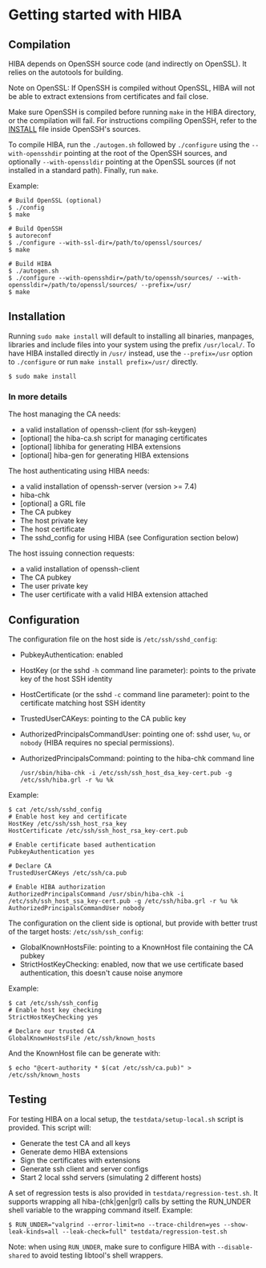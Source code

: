# Getting started with HIBA

## Compilation

HIBA depends on OpenSSH source code (and indirectly on OpenSSL). It relies on
the autotools for building.

Note on OpenSSL: If OpenSSH is compiled without OpenSSL, HIBA will not be able
to extract extensions from certificates and fail close.

Make sure OpenSSH is compiled before running `make` in the HIBA directory, or
the compilation will fail. For instructions compiling OpenSSH, refer to the
[INSTALL](https://github.com/openssh/openssh-portable/blob/master/INSTALL) file
inside OpenSSH's sources.

To compile HIBA, run the `./autogen.sh` followed by `./configure` using
the `--with-opensshdir` pointing at the root of the OpenSSH sources, and
optionally `--with-openssldir` pointing at the OpenSSL sources (if not
installed in a standard path). Finally, run `make`.

Example:

```
# Build OpenSSL (optional)
$ ./config
$ make

# Build OpenSSH
$ autoreconf
$ ./configure --with-ssl-dir=/path/to/openssl/sources/
$ make

# Build HIBA
$ ./autogen.sh
$ ./configure --with-opensshdir=/path/to/openssh/sources/ --with-openssldir=/path/to/openssl/sources/ --prefix=/usr/
$ make
```

## Installation

Running `sudo make install` will default to installing all binaries, manpages,
libraries and include files into your system using the prefix `/usr/local/`. To
have HIBA installed directly in `/usr/` instead, use the `--prefix=/usr` option
to `./configure` or run `make install prefix=/usr/` directly.

```
$ sudo make install
```

### In more details

The host managing the CA needs:

* a valid installation of openssh-client (for ssh-keygen)
* [optional] the hiba-ca.sh script for managing certificates
* [optional] libhiba for generating HIBA extensions
* [optional] hiba-gen for generating HIBA extensions

The host authenticating using HIBA needs:

* a valid installation of openssh-server (version >= 7.4)
* hiba-chk
* [optional] a GRL file
* The CA pubkey
* The host private key
* The host certificate
* The sshd_config for using HIBA (see Configuration section below)

The host issuing connection requests:

* a valid installation of openssh-client
* The CA pubkey
* The user private key
* The user certificate with a valid HIBA extension attached

## Configuration

The configuration file on the host side is `/etc/ssh/sshd_config`:

* PubkeyAuthentication: enabled
* HostKey (or the sshd `-h` command line parameter): points to the private key
  of the host SSH identity
* HostCertificate (or the sshd `-c` command line parameter): point to the
  certificate matching host SSH identity
* TrustedUserCAKeys: pointing to the CA public key
* AuthorizedPrincipalsCommandUser: pointing one of: sshd user, `%u`, or
  `nobody` (HIBA requires no special permissions).
* AuthorizedPrincipalsCommand: pointing to the hiba-chk command line

  ```
  /usr/sbin/hiba-chk -i /etc/ssh/ssh_host_dsa_key-cert.pub -g /etc/ssh/hiba.grl -r %u %k
  ```

Example:

```
$ cat /etc/ssh/sshd_config
# Enable host key and certificate
HostKey /etc/ssh/ssh_host_rsa_key
HostCertificate /etc/ssh/ssh_host_rsa_key-cert.pub

# Enable certificate based authentication
PubkeyAuthentication yes

# Declare CA
TrustedUserCAKeys /etc/ssh/ca.pub

# Enable HIBA authorization
AuthorizedPrincipalsCommand /usr/sbin/hiba-chk -i /etc/ssh/ssh_host_ssa_key-cert.pub -g /etc/ssh/hiba.grl -r %u %k
AuthorizedPrincipalsCommandUser nobody
```

The configuration on the client side is optional, but provide with better trust
of the target hosts: `/etc/ssh/ssh_config`:

* GlobalKnownHostsFile: pointing to a KnownHost file containing the CA pubkey
* StrictHostKeyChecking: enabled, now that we use certificate based
  authentication, this doesn't cause noise anymore

Example:

```
$ cat /etc/ssh/ssh_config
# Enable host key checking
StrictHostKeyChecking yes

# Declare our trusted CA
GlobalKnownHostsFile /etc/ssh/known_hosts
```

And the KnownHost file can be generate with:

```
$ echo "@cert-authority * $(cat /etc/ssh/ca.pub)" > /etc/ssh/known_hosts
```

## Testing

For testing HIBA on a local setup, the `testdata/setup-local.sh` script is
provided. This script will:

* Generate the test CA and all keys
* Generate demo HIBA extensions
* Sign the certificates with extensions
* Generate ssh client and server configs
* Start 2 local sshd servers (simulating 2 different hosts)

A set of regression tests is also provided in `testdata/regression-test.sh`. It
supports wrapping all hiba-(chk|gen|grl) calls by setting the RUN_UNDER shell
variable to the wrapping command itself. Example:

```
$ RUN_UNDER="valgrind --error-limit=no --trace-children=yes --show-leak-kinds=all --leak-check=full" testdata/regression-test.sh
```

Note: when using `RUN_UNDER`, make sure to configure HIBA with `--disable-shared`
to avoid testing libtool's shell wrappers.

